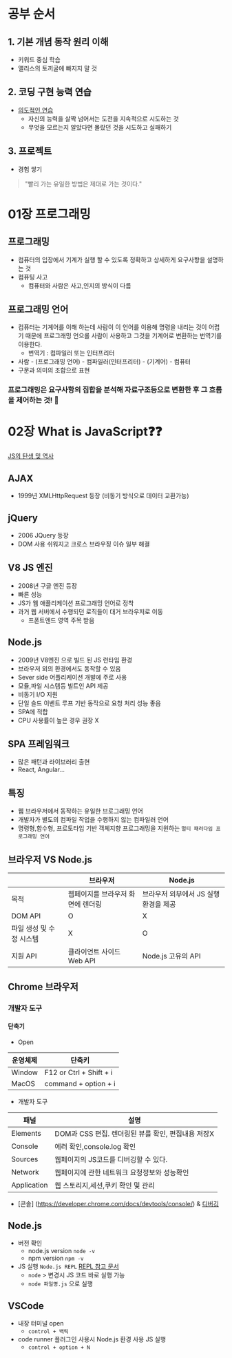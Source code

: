 # 공부 순서
## 1. 기본 개념 동작 원리 이해
- 키워드 중심 학습
- 앨리스의 토끼굴에 빠지지 말 것

## 2. 코딩 구현 능력 연습
- [의도적인 연습](http://coachround.com/deliberate-practice/)
  - 자신의 능력을 살짝 넘어서는 도전을 지속적으로 시도하는 것
  - 무엇을 모르는지 알았다면 몰랐던 것을 시도하고 실패하기
## 3. 프로젝트
- 경험 쌓기

> "빨리 가는 유일한 방법은 제대로 가는 것이다."

# 01장 프로그래밍
## 프로그래밍
- 컴퓨터의 입장에서 기계가 실행 할 수 있도록 정확하고 상세하게 요구사항을 설명하는 것
- 컴퓨팅 사고
  - 컴퓨터와 사람은 사고,인지의 방식이 다름
  
## 프로그래밍 언어
- 컴퓨터는 기계어를 이해 하는데 사람이 이 언어를 이용해 명령을 내리는 것이 어렵기 때문에 프로그래밍 언으롤 사람이 사용하고 그것을 기계어로 변환하는 번역기를 이용한다.
  - 번역기 : 컴파일러 또는 인터프리터
- 사람 - (프로그래밍 언어) - 컴파일러(인터프리터) - (기계어) - 컴퓨터
- 구문과 의미의 조합으로 표현

### 프로그래밍은 요구사항의 집합을 분석해 자료구조등으로 변환한 후 그 흐름을 제어하는 것! 🙂

# 02장 What is JavaScript❓❓

[JS의 탄생 및 역사](https://youtu.be/wcsVjmHrUQg)

## AJAX 
- 1999년 XMLHttpRequest 등장 (비동기 방식으로 데이터 교환가능)

## jQuery
- 2006 JQuery 등장
- DOM 사용 쉬워지고 크로스 브라우징 이슈 일부 해결

## V8 JS 엔진
- 2008년 구글 엔진 등장
- 빠른 성능
- JS가 웹 애플리케이션 프로그래밍 언어로 정착
- 과거 웹 서버에서 수행되던 로직들이 대거 브라우저로 이동
  - 프폰트엔드 영역 주목 받음

## Node.js
- 2009년 V8엔진 으로 빌드 된 JS 런타임 환경
- 브라우저 외의 환경에서도 동작할 수 있음
- Sever side 어플리케이션 개발에 주로 사용
- 모듈,파일 시스템등 빌트인 API 제공
- 비동기 I/O 지원
- 단일 슬드 이벤트 루프 기반 동작으로 요청 처리 성능 좋음
- SPA에 적합
- CPU 사용률이 높은 경우 권장 X


## SPA 프레임워크
- 많은 패턴과 라이브러리 출현
- React, Angular...

## 특징
- 웹 브라우저에서 동작하는 유일한 브로그래밍 언어
- 개발자가 별도의 컴파일 작업을 수행하지 않는 컴파일러 언어
- 명령형,함수형, 프로토타입 기반 객체지향 프로그래밍을 지원하는 `멀티 패러다임 프로그래밍 언어`

## 브라우저 VS Node.js
||브라우저|Node.js|
|-|-|-|
|목적|웹페이지를 브라우저 화면에 렌더링|브라우저 외부에서 JS 실행 환경을 제공|
|DOM API|O|X|
|파일 생성 및 수정 시스템|X|O|
|지원 API|클라이언트 사이드 Web API|Node.js 고유의 API|


## Chrome 브라우저
### 개발자 도구
#### 단축기
- Open

|운영체제|단축키|
|-|-|
|Window|F12 or Ctrl + Shift + i|
|MacOS|command + option + i|
- 개발자 도구

|패널|설명|
|-|-|
|Elements|DOM과 CSS 편집. 렌더링된 뷰를 확인, 편집내용 저장X|
|Console|에러 확인,console.log 확인|
|Sources|웹페이지의 JS코드를 디버깅할 수 있다.|
|Network|웹페이지에 관한 네트워크 요청정보와 성능확인|
|Application|웹 스토리지,세션,쿠키 확인 및 관리|

- [콘솔] (https://developer.chrome.com/docs/devtools/console/) & [디버깅](https://developer.chrome.com/docs/devtools/javascript/)

## Node.js

- 버전 확인
  - node.js version `node -v`
  - npm version `npm -v`
- JS 실행 `Node.js REPL` [REPL 참고 문서](https://nodejs.org/dist/latest/docs/api/repl.html#repl_repl)
  - `node` > 변경시 JS 코드 바로 실행 가능
  - `node 파일명.js` 으로 실행


## VSCode

- 내장 터미널 open
  - `control + 백틱`
- code runner 플러그인 사용시 Node.js 환경 사용 JS 실행
  - `control + option + N`
